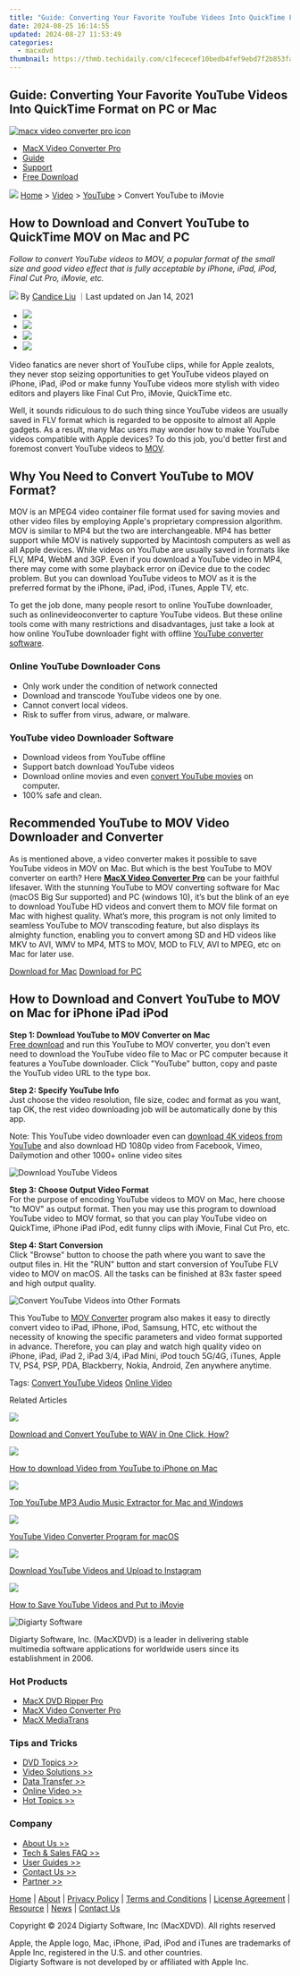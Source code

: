 ```yaml
---
title: "Guide: Converting Your Favorite YouTube Videos Into QuickTime Format on PC or Mac"
date: 2024-08-25 16:14:55
updated: 2024-08-27 11:53:49
categories:
  - macxdvd
thumbnail: https://thmb.techidaily.com/c1fececef10bedb4fef9ebd7f2b853faa68d2a84ac1f20b42c3b2db4cf801728.png
---
```


## Guide: Converting Your Favorite YouTube Videos Into QuickTime Format on PC or Mac

[![macx video converter pro icon](https://www.macxdvd.com/mac-dvd-video-converter-how-to/../image-style/new-seo/icon11.png)](https://tools.techidaily.com/macxdvd/products/)

* [MacX Video Converter Pro](https://tools.techidaily.com/macxdvd/products/)
* [Guide](https://tools.techidaily.com/macxdvd/products/)
* [Support](https://tools.techidaily.com/macxdvd/products/)
* [Free Download](https://tools.techidaily.com/macxdvd/products/)



![](https://www.macxdvd.com/mac-dvd-video-converter-how-to/../image-style/new-seo/icon7.png) [Home](https://tools.techidaily.com/macxdvd/products/) \> [Video](https://tools.techidaily.com/macxdvd/products/) \> [YouTube](https://tools.techidaily.com/macxdvd/products/) \> Convert YouTube to iMovie

## How to Download and Convert YouTube to QuickTime MOV on Mac and PC 



_Follow to convert YouTube videos to MOV, a popular format of the small size and good video effect that is fully acceptable by iPhone, iPad, iPod, Final Cut Pro, iMovie, etc._ 

![](https://www.macxdvd.com/mac-dvd-video-converter-how-to/../image-style/new-seo/icon6.png) By [Candice Liu](https://tools.techidaily.com/macxdvd/products/) ｜Last updated on Jan 14, 2021

* [![](https://www.macxdvd.com/mac-dvd-video-converter-how-to/../image-style/new-seo/share-fa.jpg)](https://www.facebook.com/sharer/sharer.php?u=https://www.macxdvd.com/mac-dvd-video-converter-how-to/download-convert-youtube-videos-to-mov-on-mac.htm)
* [![](https://www.macxdvd.com/mac-dvd-video-converter-how-to/../image-style/new-seo/share-tw.jpg)](https://twitter.com/intent/tweet?url=https://www.macxdvd.com/mac-dvd-video-converter-how-to/download-convert-youtube-videos-to-mov-on-mac.htm&text=)
* [![](https://www.macxdvd.com/mac-dvd-video-converter-how-to/../image-style/new-seo/share-go.jpg)](https://pinterest.com/pin/create/button/?url=https://www.macxdvd.com/mac-dvd-video-converter-how-to/download-convert-youtube-videos-to-mov-on-mac.htm&media=&description=)
* [![](https://www.macxdvd.com/mac-dvd-video-converter-how-to/../image-style/new-seo/share-in.jpg)](https://www.linkedin.com/shareArticle?mini=true&url=https://www.macxdvd.com/mac-dvd-video-converter-how-to/download-convert-youtube-videos-to-mov-on-mac.htm&title=&summary=&source=)

Video fanatics are never short of YouTube clips, while for Apple zealots, they never stop seizing opportunities to get YouTube videos played on iPhone, iPad, iPod or make funny YouTube videos more stylish with video editors and players like Final Cut Pro, iMovie, QuickTime etc. 

Well, it sounds ridiculous to do such thing since YouTube videos are usually saved in FLV format which is regarded to be opposite to almost all Apple gadgets. As a result, many Mac users may wonder how to make YouTube videos compatible with Apple devices? To do this job, you'd better first and foremost convert YouTube videos to [MOV](https://tools.techidaily.com/macxdvd/products/).

## Why You Need to Convert YouTube to MOV Format?

 MOV is an MPEG4 video container file format used for saving movies and other video files by employing Apple's proprietary compression algorithm. MOV is similar to MP4 but the two are interchangeable. MP4 has better support while MOV is natively supported by Macintosh computers as well as all Apple devices. While videos on YouTube are usually saved in formats like FLV, MP4, WebM and 3GP. Even if you download a YouTube video in MP4, there may come with some playback error on iDevice due to the codec problem. But you can download YouTube videos to MOV as it is the preferred format by the iPhone, iPad, iPod, iTunes, Apple TV, etc. 

To get the job done, many people resort to online YouTube downloader, such as onlinevideoconverter to capture YouTube videos. But these online tools come with many restrictions and disadvantages, just take a look at how online YouTube downloader fight with offline [YouTube converter software](https://tools.techidaily.com/macxdvd/products/). 

### Online YouTube Downloader Cons

* Only work under the condition of network connected
* Download and transcode YouTube videos one by one.
* Cannot convert local videos.
* Risk to suffer from virus, adware, or malware.

### YouTube video Downloader Software

* Download videos from YouTube offline
* Support batch download YouTube videos
* Download online movies and even [convert YouTube movies](https://tools.techidaily.com/macxdvd/products/) on computer.
* 100% safe and clean.

## Recommended YouTube to MOV Video Downloader and Converter

As is mentioned above, a video converter makes it possible to save YouTube videos in MOV on Mac. But which is the best YouTube to MOV converter on earth? Here [**MacX Video Converter Pro**](https://tools.techidaily.com/macxdvd/products/) can be your faithful lifesaver. With the stunning YouTube to MOV converting software for Mac (macOS Big Sur supported) and PC (windows 10), it’s but the blink of an eye to download YouTube HD videos and convert them to MOV file format on Mac with highest quality. What’s more, this program is not only limited to seamless YouTube to MOV transcoding feature, but also displays its almighty function, enabling you to convert among SD and HD videos like MKV to AVI, WMV to MP4, MTS to MOV, MOD to FLV, AVI to MPEG, etc on Mac for later use.

[Download for Mac](https://tools.techidaily.com/macxdvd/products/) [Download for PC](https://tools.techidaily.com/macxdvd/products/) 

## How to Download and Convert YouTube to MOV on Mac for iPhone iPad iPod 

**Step 1: Download YouTube to MOV Converter on Mac**  
[Free download](https://tools.techidaily.com/macxdvd/products/) and run this YouTube to MOV converter, you don't even need to download the YouTube video file to Mac or PC computer because it features a YouTube downloader. Click "YouTube" button, copy and paste the YouTub video URL to the type box. 

**Step 2: Specify YouTube Info**  
 Just choose the video resolution, file size, codec and format as you want, tap OK, the rest video downloading job will be automatically done by this app.

Note: This YouTube video downloader even can [download 4K videos from YouTube](https://tools.techidaily.com/macxdvd/products/) and also download HD 1080p video from Facebook, Vimeo, Dailymotion and other 1000+ online video sites

![Download YouTube Videos](https://www.macxdvd.com/mac-dvd-video-converter-how-to/article-image/download-videos-macos.jpg) 

**Step 3: Choose Output Video Format**  
For the purpose of encoding YouTube videos to MOV on Mac, here choose "to MOV" as output format. Then you may use this program to download YouTube video to MOV format, so that you can play YouTube video on QuickTime, iPhone iPad iPod, edit funny clips with iMovie, Final Cut Pro, etc.

**Step 4: Start Conversion**  
Click "Browse" button to choose the path where you want to save the output files in. Hit the "RUN" button and start conversion of YouTube FLV video to MOV on macOS. All the tasks can be finished at 83x faster speed and high output quality.

![Convert YouTube Videos into Other Formats](https://www.macxdvd.com/mac-dvd-video-converter-how-to/article-image/mvcp-mov.png) 

This YouTube to [MOV Converter](https://tools.techidaily.com/macxdvd/products/) program also makes it easy to directly convert video to iPad, iPhone, iPod, Samsung, HTC, etc without the necessity of knowing the specific parameters and video format supported in advance. Therefore, you can play and watch high quality video on iPhone, iPad, iPad 2, iPad 3/4, iPad Mini, iPod touch 5G/4G, iTunes, Apple TV, PS4, PSP, PDA, Blackberry, Nokia, Android, Zen anywhere anytime.

Tags: [Convert YouTube Videos](https://tools.techidaily.com/macxdvd/products/) [Online Video](https://tools.techidaily.com/macxdvd/products/) 



Related Articles

![](https://www.macxdvd.com/mac-dvd-video-converter-how-to/../image-style/new-seo/pic7.jpg)

[Download and Convert YouTube to WAV in One Click, How?](https://tools.techidaily.com/macxdvd/products/) 

![](https://www.macxdvd.com/mac-dvd-video-converter-how-to/../image-style/new-seo/pic6.jpg)

[How to download Video from YouTube to iPhone on Mac](https://tools.techidaily.com/macxdvd/products/) 

![](https://www.macxdvd.com/mac-dvd-video-converter-how-to/../image-style/new-seo/pic5.jpg)

[Top YouTube MP3 Audio Music Extractor for Mac and Windows](https://tools.techidaily.com/macxdvd/products/) 

![](https://www.macxdvd.com/mac-dvd-video-converter-how-to/../image-style/new-seo/pic4.jpg)

[YouTube Video Converter Program for macOS](https://tools.techidaily.com/macxdvd/products/) 

![](https://www.macxdvd.com/mac-dvd-video-converter-how-to/../image-style/new-seo/pic3.jpg)

[Download YouTube Videos and Upload to Instagram](https://tools.techidaily.com/macxdvd/products/) 

![](https://www.macxdvd.com/mac-dvd-video-converter-how-to/../image-style/new-seo/pic2.jpg)

[How to Save YouTube Videos and Put to iMovie](https://www.macxdvd.com/mac-dvd-video-converter-how-to/put-youtube-video-to-imovie.htm
) 



![Digiarty Software](https://www.macxdvd.com/mac-dvd-video-converter-how-to/../icon/logo.png) 

Digiarty Software, Inc. (MacXDVD) is a leader in delivering stable multimedia software applications for worldwide users since its establishment in 2006.

### Hot Products

* [MacX DVD Ripper Pro](https://tools.techidaily.com/macxdvd/products/)
* [MacX Video Converter Pro](https://tools.techidaily.com/macxdvd/products/)
* [MacX MediaTrans](https://tools.techidaily.com/macxdvd/products/)

### Tips and Tricks

* [DVD Topics >>](https://tools.techidaily.com/macxdvd/products/)
* [Video Solutions >>](https://tools.techidaily.com/macxdvd/products/)
* [Data Transfer >>](https://tools.techidaily.com/macxdvd/products/)
* [Online Video >>](https://tools.techidaily.com/macxdvd/products/)
* [Hot Topics >>](https://tools.techidaily.com/macxdvd/products/)

### Company

* [About Us >>](https://tools.techidaily.com/macxdvd/products/)
* [Tech & Sales FAQ >>](https://tools.techidaily.com/macxdvd/products/)
* [User Guides >>](https://tools.techidaily.com/macxdvd/products/)
* [Contact Us >>](https://tools.techidaily.com/macxdvd/products/)
* [Partner >>](https://tools.techidaily.com/macxdvd/products/)



[Home](https://tools.techidaily.com/macxdvd/products/) | [About](https://tools.techidaily.com/macxdvd/products/) | [Privacy Policy](https://tools.techidaily.com/macxdvd/products/) | [Terms and Conditions](https://tools.techidaily.com/macxdvd/products/) | [License Agreement](https://tools.techidaily.com/macxdvd/products/) | [Resource](https://tools.techidaily.com/macxdvd/products/) | [News](https://tools.techidaily.com/macxdvd/products/) | [Contact Us](https://tools.techidaily.com/macxdvd/products/)

Copyright © 2024 Digiarty Software, Inc (MacXDVD). All rights reserved

Apple, the Apple logo, Mac, iPhone, iPad, iPod and iTunes are trademarks of Apple Inc, registered in the U.S. and other countries.  
Digiarty Software is not developed by or affiliated with Apple Inc.

<ins class="adsbygoogle"
     style="display:block"
     data-ad-format="autorelaxed"
     data-ad-client="ca-pub-7571918770474297"
     data-ad-slot="1223367746"></ins>



<ins class="adsbygoogle"
     style="display:block"
     data-ad-client="ca-pub-7571918770474297"
     data-ad-slot="8358498916"
     data-ad-format="auto"
     data-full-width-responsive="true"></ins>
